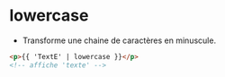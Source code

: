 # lowercase

* Transforme une chaine de caractères en minuscule.

```html
<p>{{ 'TextE' | lowercase }}</p>
<!-- affiche 'texte' -->
```